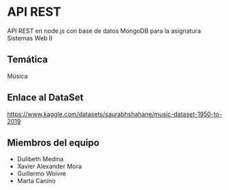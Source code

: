 # API REST 
API REST en node.js con base de datos MongoDB para la asignatura Sistemas Web II

## Temática
Música

## Enlace al DataSet
[https://www.kaggle.com/datasets/saurabhshahane/music-dataset-1950-to-2019
](url)

## Miembros del equipo
- Dulibeth Medina 
- Xavier Alexander Mora
- Guillermo Woivre
- Marta Canino
